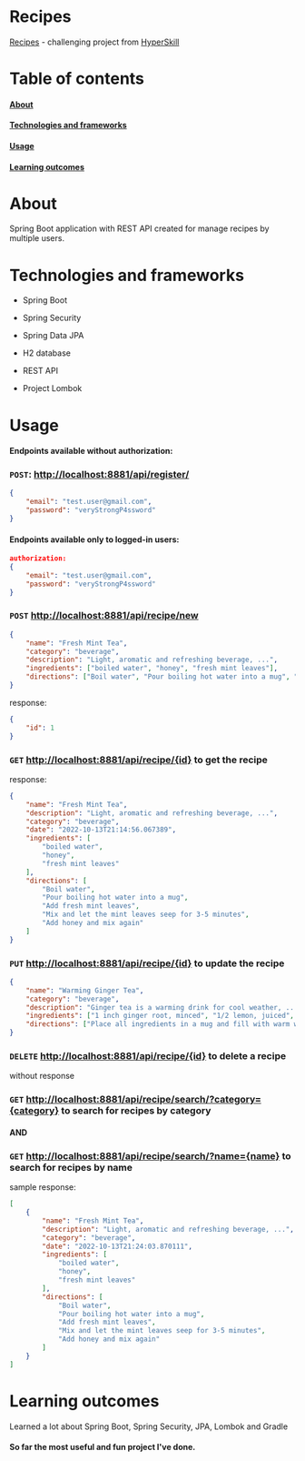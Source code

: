 
# Recipes

[Recipes](https://hyperskill.org/projects/180) - challenging project from [HyperSkill](https://hyperskill.org/tracks/12)

# Table of contents

#### [About](#about)
#### [Technologies and frameworks](#technologies-and-frameworks)
#### [Usage](#usage)
#### [Learning outcomes](#Learning-outcomes)

# About
Spring Boot application with REST API 
created for manage recipes by multiple users.


# Technologies and frameworks
- Spring Boot

- Spring Security

- Spring Data JPA

- H2 database

- REST API

- Project Lombok





# Usage

#### Endpoints available without authorization:

### ```POST```: [http://localhost:8881/api/register/](http://localhost:8881/api/register/)
```json
{
    "email": "test.user@gmail.com",
    "password": "veryStrongP4ssword"
}
```

#### Endpoints available only to logged-in users: 
```json
authorization:
{
    "email": "test.user@gmail.com",
    "password": "veryStrongP4ssword"
}
```
### ```POST``` [http://localhost:8881/api/recipe/new](http://localhost:8881/api/recipe/new)
```json
{
    "name": "Fresh Mint Tea",
    "category": "beverage",
    "description": "Light, aromatic and refreshing beverage, ...",
    "ingredients": ["boiled water", "honey", "fresh mint leaves"],
    "directions": ["Boil water", "Pour boiling hot water into a mug", "Add fresh mint leaves", "Mix and let the mint leaves seep for 3-5 minutes", "Add honey and mix again"]
}
```
response:
```json
{
    "id": 1
}
```

### ```GET``` [http://localhost:8881/api/recipe/{id}](http://localhost:8881/api/recipe/1) to get the recipe
response:
```json
{
    "name": "Fresh Mint Tea",
    "description": "Light, aromatic and refreshing beverage, ...",
    "category": "beverage",
    "date": "2022-10-13T21:14:56.067389",
    "ingredients": [
        "boiled water",
        "honey",
        "fresh mint leaves"
    ],
    "directions": [
        "Boil water",
        "Pour boiling hot water into a mug",
        "Add fresh mint leaves",
        "Mix and let the mint leaves seep for 3-5 minutes",
        "Add honey and mix again"
    ]
}
```
### ```PUT``` [http://localhost:8881/api/recipe/{id}](http://localhost:8881/api/recipe/1) to update the recipe
```json
{
    "name": "Warming Ginger Tea",
    "category": "beverage",
    "description": "Ginger tea is a warming drink for cool weather, ...",
    "ingredients": ["1 inch ginger root, minced", "1/2 lemon, juiced", "1/2 teaspoon manuka honey"],
    "directions": ["Place all ingredients in a mug and fill with warm water (not too hot so you keep the beneficial honey compounds in tact)", "Steep for 5-10 minutes", "Drink and enjoy"]
}
```
### ```DELETE``` [http://localhost:8881/api/recipe/{id}](http://localhost:8881/api/recipe/1) to delete a recipe

without response
### ```GET``` [http://localhost:8881/api/recipe/search/?category={category}](http://localhost:8881/api/recipe/search?category=beverage) to search for recipes by category
#### AND
### ```GET``` [http://localhost:8881/api/recipe/search/?name={name}](http://localhost:8881/api/recipe/search?name=FreshMintTea) to search for recipes by name
sample response:
```json
[
    {
        "name": "Fresh Mint Tea",
        "description": "Light, aromatic and refreshing beverage, ...",
        "category": "beverage",
        "date": "2022-10-13T21:24:03.870111",
        "ingredients": [
            "boiled water",
            "honey",
            "fresh mint leaves"
        ],
        "directions": [
            "Boil water",
            "Pour boiling hot water into a mug",
            "Add fresh mint leaves",
            "Mix and let the mint leaves seep for 3-5 minutes",
            "Add honey and mix again"
        ]
    }
]
```
# Learning outcomes

Learned a lot about Spring Boot, Spring Security, JPA, Lombok and Gradle

####   So far the most useful and fun project I've done.
